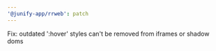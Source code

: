 ```yaml
---
'@junify-app/rrweb': patch
---
```


Fix: outdated ':hover' styles can't be removed from iframes or shadow doms
